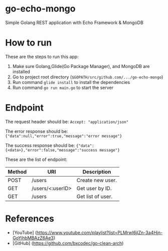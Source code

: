 # go-echo-mongo
Simple Golang REST application with Echo Framework & MongoDB

# How to run
These are the steps to run this app: 
1. Make sure Golang,Glide(Go Package Manager), and MongoDB are installed
2. Go to project root directory (```$GOPATH/src/github.com/.../go-echo-mongo```)
3. Run command ```glide install``` to install the dependencies
4. Run command ```go run main.go``` to start the server

# Endpoint

The request header should be:
```Accept: "application/json"```

The error response should be:
```{"data":null,"error":true,"message":"error message"}```

The success response should be:
```{"data":{<data>},"error":false,"message":"success message"}```

These are the list of endpoint:

Method       | URI              | Description
------------ | ---------------- | -------------
POST         | /users           | Create new user.
GET          | /users/<:userID> | Get user by ID.
GET          | /users           | Get list of user.

# References
- [YouTube] (https://www.youtube.com/playlist?list=PLMrwI6jIZn-3a4Hjn-GoYihbMBAzZ6Ae3)
- [GitHub] (https://github.com/bxcodec/go-clean-arch)
